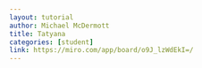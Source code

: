 ```yaml
---
layout: tutorial
author: Michael McDermott
title: Tatyana
categories: [student]
link: https://miro.com/app/board/o9J_lzWdEkI=/
---
```

